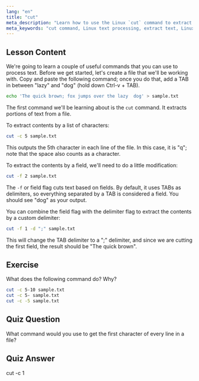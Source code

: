 ```yaml
---
lang: "en"
title: "cut"
meta_description: "Learn how to use the Linux `cut` command to extract text from files. This beginner-friendly tutorial covers character and field cutting. Improve your Linux text processing skills!"
meta_keywords: "cut command, Linux text processing, extract text, Linux tutorial, beginner Linux, cut examples, Linux guide"
---
```


## Lesson Content

We're going to learn a couple of useful commands that you can use to process text. Before we get started, let's create a file that we'll be working with. Copy and paste the following command; once you do that, add a TAB in between "lazy" and "dog" (hold down Ctrl-v + TAB).

```bash
echo 'The quick brown; fox jumps over the lazy  dog' > sample.txt
```

The first command we'll be learning about is the `cut` command. It extracts portions of text from a file.

To extract contents by a list of characters:

```bash
cut -c 5 sample.txt
```

This outputs the 5th character in each line of the file. In this case, it is "q"; note that the space also counts as a character.

To extract the contents by a field, we'll need to do a little modification:

```bash
cut -f 2 sample.txt
```

The `-f` or field flag cuts text based on fields. By default, it uses TABs as delimiters, so everything separated by a TAB is considered a field. You should see "dog" as your output.

You can combine the field flag with the delimiter flag to extract the contents by a custom delimiter:

```bash
cut -f 1 -d ";" sample.txt
```

This will change the TAB delimiter to a ";" delimiter, and since we are cutting the first field, the result should be "The quick brown".

## Exercise

What does the following command do? Why?

```bash
cut -c 5-10 sample.txt
cut -c 5- sample.txt
cut -c -5 sample.txt
```

## Quiz Question

What command would you use to get the first character of every line in a file?

## Quiz Answer

cut -c 1
